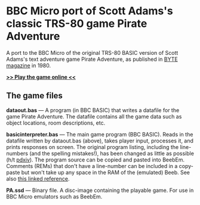 # BBC Micro port of Scott Adams's classic TRS-80 game Pirate Adventure
A port to the BBC Micro of the original TRS-80 BASIC version of Scott Adams's text adventure game Pirate Adventure, as published in [BYTE magazine](https://archive.org/details/byte-magazine-1980-12/page/n193/mode/1up) in 1980.

[**>> Play the game online <<**](http://bbcmicro.co.uk/jsbeeb/play.php?autoboot&disc=https://raw.githubusercontent.com/ahope1/Beeb-Pirate-Adventure/master/PA.ssd)

## The game files

**dataout.bas** — A program (in BBC BASIC) that writes a datafile for the game Pirate Adventure. The datafile contains all the game data such as object locations, room descriptions, etc.

**basicinterpreter.bas** — The main game program (BBC BASIC). Reads in the datafile written by dataout.bas (above), takes player input, processes it, and prints responses on screen. The original program listing, including the line-numbers (and the spelling mistakes!), has been changed as little as possible (h/t [pdxiv](https://github.com/pdxiv/PerlScott)). The program source can be copied and pasted into BeebEm. Comments (REMs) that don't have a line-number can be included in a copy-paste but won't take up any space in the RAM of the (emulated) Beeb. See also [this linked reference](https://github.com/pdxiv/LuaScott/blob/master/doc/The_ADVENTURE_Data_Base_Format_(1980).md).

**PA.ssd** — Binary file. A disc-image containing the playable game. For use in BBC Micro emulators such as BeebEm.
